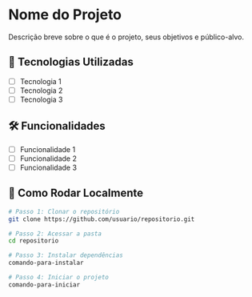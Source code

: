 # Nome do Projeto

Descrição breve sobre o que é o projeto, seus objetivos e público-alvo.

## 🚀 Tecnologias Utilizadas

- [ ] Tecnologia 1
- [ ] Tecnologia 2
- [ ] Tecnologia 3

## 🛠️ Funcionalidades

- [ ] Funcionalidade 1
- [ ] Funcionalidade 2
- [ ] Funcionalidade 3

## 🔧 Como Rodar Localmente

```bash
# Passo 1: Clonar o repositório
git clone https://github.com/usuario/repositorio.git

# Passo 2: Acessar a pasta
cd repositorio

# Passo 3: Instalar dependências
comando-para-instalar

# Passo 4: Iniciar o projeto
comando-para-iniciar
